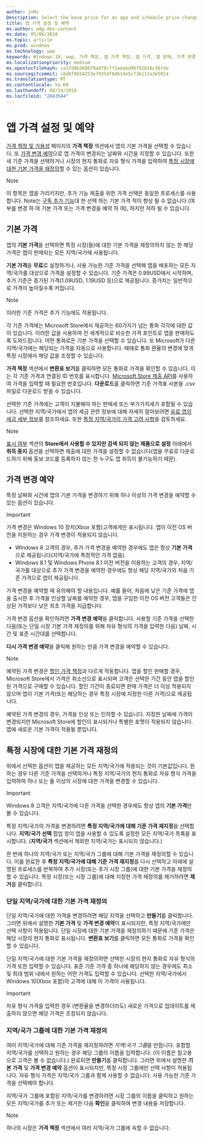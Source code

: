 ```yaml
---
author: jnHs
Description: Select the base price for an app and schedule price changes. You can also customize these options for specific markets.
title: 앱 가격 설정 및 예약
ms.author: wdg-dev-content
ms.date: 05/08/2018
ms.topic: article
ms.prod: windows
ms.technology: uwp
keywords: Windows 10, uwp, 가격 책정, 앱 가격 책정, 앱 가격, 앱 판매, 가격 변경, 가격 사용자 지정, 가격, 비용, 기본 가격 재정의, 자유 형식 가격, 자유 형식
ms.localizationpriority: medium
ms.openlocfilehash: ca37d0b360679a878cff3aeabd96f82016c36fde
ms.sourcegitcommit: c6d6f8b54253e79354f8db14e5cf3b113a3e5014
ms.translationtype: MT
ms.contentlocale: ko-KR
ms.lasthandoff: 08/24/2018
ms.locfileid: "2843544"
---
```

# <a name="set-and-schedule-app-pricing"></a>앱 가격 설정 및 예약

[가격 책정 및 가용성](set-app-pricing-and-availability.md) 페이지의 **가격 책정** 섹션에서 앱의 기본 가격을 선택할 수 있습니다. 또 [가격 변경 예약](#schedule-price-changes)으로 앱 가격이 변경되는 날짜와 시간을 지정할 수 있습니다. 또한 새 기준 가격을 선택하거나 시장의 현지 통화로 자유 형식 가격을 입력하여 [특정 시장에 대한 기본 가격을 재정의](#override-base-price-for-specific-markets)할 수 있는 옵션이 있습니다.

> [!NOTE]
> 이 항목은 앱을 가리키지만, 추가 기능 제출을 위한 가격 선택은 동일한 프로세스를 사용합니다. Note는 [구독 추가 기능](../monetize/enable-subscription-add-ons-for-your-app.md)대 한 선택 하는 기본 가격 적이 향상 될 수 없습니다 (여부를 변경 하 여 기본 가격 또는 가격 변경을 예약 하 여), 하지만 저하 될 수 있습니다.

## <a name="base-price"></a>기본 가격

앱의 **기본 가격**을 선택하면 특정 시장(들)에 대한 기본 가격을 재정의하지 않는 한 해당 가격은 앱이 판매되는 모든 지역/국가에 사용됩니다.

**기본 가격**을 **무료**로 설정하거나, 사용 가능한 기준 가격을 선택해 앱을 배포하는 모든 지역/국가를 대상으로 가격을 설정할 수 있습니다. 기준 가격은 0.99USD에서 시작하며, 추가 기준은 증가된 가격(1.09USD, 1.19USD 등)으로 제공됩니다. 증가치는 일반적으로 가격이 높아질수록 커집니다. 

> [!NOTE]
> 이러한 기준 가격은 추가 기능에도 적용됩니다. 

각 기준 가격에는 Microsoft Store에서 제공하는 60가지가 넘는 통화 각각에 대한 값이 있습니다. 이러한 값을 사용하여 전 세계적으로 비슷한 가격 포인트로 앱을 판매하도록 도와드립니다. 어떤 통화로든 기본 가격을 선택할 수 있습니다. 또 Microsoft가 다른 지역/국가에는 해당되는 가격을 자동으로 사용합니다. 때때로 통화 환율의 변경에 맞게 특정 시장에서 해당 값을 조정할 수 있습니다.

**가격 책정** 섹션에서 **변환표 보기**를 클릭하면 모든 통화로 가격을 확인할 수 있습니다. 이는 각 기준 가격과 연결된 ID 번호를 표시합니다. [Microsoft Store 제출 API](../monetize/manage-app-submissions.md#price-tiers)를 사용하여 가격을 입력할 때 필요한 번호입니다. **다운로드**를 클릭하면 기준 가격표 사본을 .csv 파일로 다운로드 받을 수 있습니다.

선택한 기준 가격에는 고객이 지불해야 하는 판매세 또는 부가가치세가 포함될 수 있습니다. 선택한 지역/국가에서 앱의 세금 관련 정보에 대해 자세히 알아보려면 [유료 앱의 세금 세부 정보](tax-details-for-paid-apps.md)를 참조하세요. 또한 [특정 지역/국가의 가격 고려 사항](define-pricing-and-market-selection.md#price-considerations-for-specific-markets)을 검토하세요.

> [!NOTE]
> [표시 여부](choose-visibility-options.md#discoverability) 섹션의 **Store에서 사용할 수 있지만 검색 되지 않는 제품으로 설정** 아래에서 **취득 중지** 옵션을 선택하면 제출에 대한 가격을 설정할 수 없습니다(앱을 무료로 다운로드하기 위해 홍보 코드를 등록하지 않는 한 누구도 앱 취득이 불가능하기 때문).

## <a name="schedule-price-changes"></a>가격 변경 예약

특정 날짜와 시간에 앱의 기본 가격을 변경하기 위해 하나 이상의 가격 변경을 예약할 수 있는 옵션이 있습니다. 

> [!IMPORTANT]
> 가격 변경은 Windows 10 장치(Xbox 포함)고객에게만 표시됩니다. 앱이 이전 OS 버전을 지원하는 경우 가격 변경이 적용되지 않습니다. 
>
> - WIndows 8 고객의 경우, 추가 가격 변경을 예약한 경우에도 앱은 항상 **기본 가격**으로 제공됩니다(지역/국가에 특정적인 가격 없음). 
> - Windows 8.1 및 Windows Phone 8.1 이전 버전을 이용하는 고객의 경우, 지역/국가를 대상으로 추가 가격 변경을 예약한 경우에도 항상 해당 지역/국가의 처음 기준 가격으로 앱이 제공됩니다.
> 
> 가격 변경을 예약할 때 유의해야 할 내용입니다. 예를 들어, 처음에 낮은 기준 가격에 앱을 출시한 후 가격을 인상할 날짜를 예약한 경우, 앱을 구입한 이전 OS 버전 고객들은 인상된 가격보다 낮은 최초 가격을 지급합니다.

가격 변경 옵션을 확인하려면 **가격 변경 예약**을 클릭합니다. 사용할 기준 가격을 선택한 다음(또는 단일 시장 기본 가격 재정의를 위해 자유 형식의 가격을 입력한 다음) 날짜, 시간 및 표준 시간대를 선택합니다.

**다시 가격 변경 예약**을 클릭해 원하는 만큼 가격 변경을 예약할 수 있습니다.

> [!NOTE]
> 예약된 가격 변경은 [할인 가격 책정](put-apps-and-add-ons-on-sale.md)과 다르게 작동합니다. 앱을 할인 판매할 경우, Microsoft Store에서 가격은 취소선으로 표시되며 고객은 선택한 기간 동안 앱을 할인된 가격으로 구매할 수 있습니다. 할인 기간이 종료되면 판매 가격은 더 이상 적용되지 않으며 앱이 기본 가격(또는 해당하는 경우 특정 시장에 지정한 다른 가격)으로 제공됩니다.
>
> 예약된 가격 변경의 경우, 가격을 인상 또는 인하할 수 있습니다. 지정한 날짜에 가격이 변경되지만 Microsoft Store에 할인이 표시되거나 특별한 포맷이 적용되지 않습니다. 앱에 새로운 기본 가격이 적용될 뿐입니다. 


## <a name="override-base-price-for-specific-markets"></a>특정 시장에 대한 기본 가격 재정의

위에서 선택한 옵션이 앱을 제공하는 모든 지역/국가에 적용되는 것이 기본값입니다. 원하는 경우 다른 기준 가격을 선택하거나 특정 지역/국가의 현지 통화로 자유 형식 가격을 입력하여 하나 또는 둘 이상의 시장에 대한 가격을 변경할 수 있습니다.

> [!IMPORTANT]
> Windows 8 고객은 지역/국가에 다른 가격을 선택한 경우에도 항상 앱의 **기본 가격**만 볼 수 있습니다.

특정 지역/국가의 가격을 변경하려면 **특정 지역/국가에 대해 기준 가격 재지정**을 선택합니다. **지역/국가 선택** 팝업 창이 앱을 사용할 수 있도록 설정한 모든 지역/국가 목록을 표시합니다. (**지역/국가** 섹션에서 제외한 지역/국가는 표시되지 않습니다.) 

한 번에 하나의 지역/국가 또는 지역/국가 그룹에 대해 기본 가격을 재정의할 수 있습니다. 이를 완료한 후 **특정 지역/국가에 대해 기준 가격 재지정**를 다시 선택하고 아래에 설명된 프로세스를 반복하여 추가 시장(또는 추가 시장 그룹)에 대한 기본 가격을 재정의할 수 있습니다. 특정 시장(또는 시장 그룹)에 대해 지정한 가격 재정의를 제거하려면 **제거**를 클릭합니다.


### <a name="override-the-base-price-for-a-single-market"></a>단일 지역/국가에 대한 기본 가격 재정의

단일 지역/국가에 대한 가격을 변경하려면 해당 지역을 선택하고 **만들기**를 클릭합니다. 그러면 위에서 설명한 **기본 가격** 및 **가격 변경 예약**이 표시되지만, 특정 지역/국가에만 선택 사항이 적용됩니다. 단일 시장에 대한 기본 가격을 재정의하기 때문에 기준 가격은 해당 시장의 현지 통화로 표시됩니다. **변환표 보기**를 클릭하면 모든 통화로 가격을 확인할 수 있습니다. 

단일 지역/국가에 대한 기본 가격을 재정의하면 선택한 시장의 현지 통화로 자유 형식의 가격 또한 입력할 수 있습니다. 표준 기준 가격 중 하나에 해당하지 않는 경우에도 최소 및 최대 범위 내에서 원하는 어떤 가격도 입력할 수 있습니다. 선택한 지역/국가에서 Windows 10(Xbox 포함)의 고객에 대해 이 가격이 사용됩니다. 

> [!IMPORTANT]
> 자유 형식 가격을 입력한 경우 (변환율을 변경하더라도) 새로운 가격으로 업데이트를 제출하지 않으면 해당 가격은 조정되지 않습니다. 

### <a name="override-the-base-price-for-a-market-group"></a>지역/국가 그룹에 대한 기본 가격 재정의

여러 지역/국가에 대해 기준 가격을 재지정하려면 *지역/국가 그룹*을 만듭니다. 포함할 지역/국가를 선택하고 원하는 경우 해당 그룹의 이름을 입력합니다. (이 이름은 참고용으로 고객은 볼 수 없습니다.) 완료되면 **만들기**를 클릭합니다. 그러면 위에서 설명한 **기본 가격** 및 **가격 변경 예약** 옵션이 표시되지만, 특정 시장 그룹에만 선택 사항이 적용됩니다. 자유 형식 가격은 지역/국가 그룹과 함께 사용할 수 없습니다. 사용 가능한 기준 가격을 선택해야 합니다.

지역/국가 그룹에 포함된 지역/국가를 변경하려면 시장 그룹의 이름을 클릭하고 원하는 모든 지역/국가를 추가 또는 제거한 다음 **확인**을 클릭하여 변경 내용을 저장합니다. 

> [!NOTE]
> 하나의 시장은 **가격 책정** 섹션에서 여러 지역/국가 그룹에 속할 수 없습니다.





